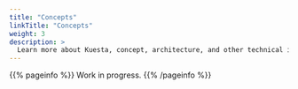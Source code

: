 ```yaml
---
title: "Concepts"
linkTitle: "Concepts"
weight: 3
description: >
  Learn more about Kuesta, concept, architecture, and other technical information.
---
```


{{% pageinfo %}}
Work in progress.
{{% /pageinfo %}}
